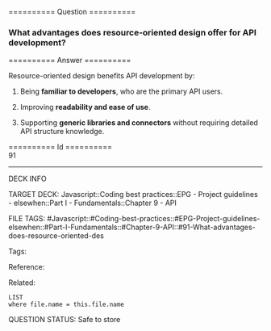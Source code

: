 ========== Question ==========  

### What advantages does resource-oriented design offer for API development?  

========== Answer ==========  

Resource-oriented design benefits API development by:

1. Being **familiar to developers**, who are the primary API users.

2. Improving **readability and ease of use**.

3. Supporting **generic libraries and connectors** without requiring detailed API structure knowledge.

========== Id ==========  
91

---

DECK INFO

TARGET DECK: Javascript::Coding best practices::EPG - Project guidelines - elsewhen::Part I - Fundamentals::Chapter 9 - API

FILE TAGS: #Javascript::#Coding-best-practices::#EPG-Project-guidelines-elsewhen::#Part-I-Fundamentals::#Chapter-9-API::#91-What-advantages-does-resource-oriented-des

Tags:

Reference:

Related:

```dataview
LIST
where file.name = this.file.name
```

QUESTION STATUS: Safe to store
